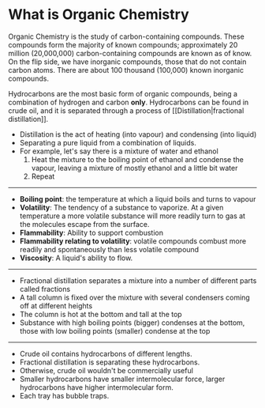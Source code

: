 # What is Organic Chemistry
Organic Chemistry is the study of carbon-containing compounds. These compounds form the majority of known compounds; approximately 20 million (20,000,000) carbon-containing compounds are known as of know. 
On the flip side, we have inorganic compounds, those that do not contain carbon atoms. There are about 100 thousand (100,000) known inorganic compounds.

Hydrocarbons are the most basic form of organic compounds, being a combination of hydrogen and carbon **only**. 
Hydrocarbons can be found in crude oil, and it is separated through a process of [[Distillation|fractional distillation]]. 


- Distillation is the act of heating (into vapour) and condensing (into liquid)
- Separating a pure liquid from a combination of liquids.
- For example, let's say there is a mixture of water and ethanol
	1. Heat the mixture to the boiling point of ethanol and condense the vapour, leaving a mixture of mostly ethanol and a little bit water
	2. Repeat
---
- **Boiling point**: the temperature at which a liquid boils and turns to vapour
- **Volatility**: The tendency of a substance to vaporize. At a given temperature a more volatile substance will more readily turn to gas at the molecules escape from the surface.
- **Flammability**: Ability to support combustion
- **Flammability relating to volatility**: volatile compounds combust more readily and spontaneously than less volatile compound
- **Viscosity**: A liquid's ability to flow.
---
- Fractional distillation separates a mixture into a number of different parts called fractions
- A tall column is fixed over the mixture with several condensers coming off at different heights
- The column is hot at the bottom and tall at the top
- Substance with high boiling points (bigger) condenses at the bottom, those with low boiling points (smaller) condense at the top
---
- Crude oil contains hydrocarbons of different lengths.
- Fractional distillation is separating these hydrocarbons.
- Otherwise, crude oil wouldn't be commercially useful
- Smaller hydrocarbons have smaller intermolecular force, larger hydrocarbons have higher intermolecular form.
- Each tray has bubble traps.